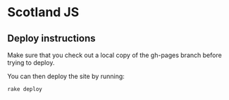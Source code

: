 # Scotland JS

## Deploy instructions

Make sure that you check out a local copy of the gh-pages branch before trying to deploy.

You can then deploy the site by running:

    rake deploy
